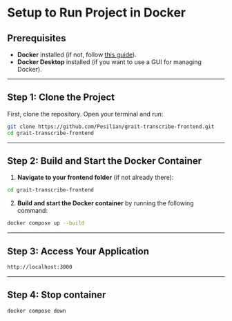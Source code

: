 # Setup to Run Project in Docker

## Prerequisites

- **Docker** installed (if not, follow [this guide](https://docs.docker.com/get-docker/)).
- **Docker Desktop** installed (if you want to use a GUI for managing Docker).

---

## Step 1: Clone the Project

First, clone the repository. Open your terminal and run:

```sh
git clone https://github.com/Pesilian/grait-transcribe-frontend.git
cd grait-transcribe-frontend
```

---

## Step 2: Build and Start the Docker Container

1. **Navigate to your frontend folder** (if not already there):

```sh
cd grait-transcribe-frontend
```

2. **Build and start the Docker container** by running the following command:

```sh
docker compose up --build
```

---

## Step 3: Access Your Application

```sh
http://localhost:3000
```

---

## Step 4: Stop container

```sh
docker compose down
```
